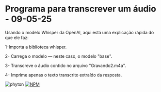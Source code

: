 # Programa  para transcrever um áudio - 09-05-25

Usando o modelo Whisper da OpenAI, aqui está uma explicação rápida do que ele faz:

1-Importa a biblioteca whisper.

2- Carrega o modelo — neste caso, o modelo "base".

3- Transcreve o áudio contido no arquivo "Gravando2.m4a".

4- Imprime apenas o texto transcrito extraído da resposta.


<img aligh= "center" alt="phyton" src="https://img.shields.io/badge/Python-14354C?style=for-the-badge&logo=python&logoColor=white"/>       [![NPM](https://img.shields.io/npm/l/react)](https://github.com/devsuperior/sds1-wmazoni/blob/master/LICENSE) 
